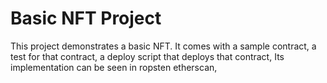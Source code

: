 # Basic NFT Project

This project demonstrates a basic NFT. It comes with a sample contract, a test for that contract, a deploy script that deploys that contract, Its implementation can be seen in ropsten etherscan, 


